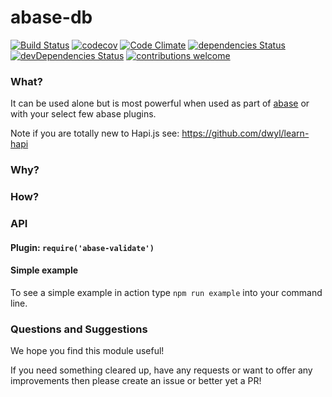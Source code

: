 # abase-db

[![Build Status](https://travis-ci.org/dwyl/abase-validate.svg?branch=master)](https://travis-ci.org/dwyl/abase-validate)
[![codecov](https://codecov.io/gh/dwyl/abase-validate/branch/master/graph/badge.svg)](https://codecov.io/gh/dwyl/abase-validate)
[![Code Climate](https://codeclimate.com/github/dwyl/abase-validate/badges/gpa.svg)](https://codeclimate.com/github/dwyl/abase-validate)
[![dependencies Status](https://david-dm.org/dwyl/abase-validate/status.svg)](https://david-dm.org/dwyl/abase-validate)
[![devDependencies Status](https://david-dm.org/dwyl/abase-validate/dev-status.svg)](https://david-dm.org/dwyl/abase-validate?type=dev)
[![contributions welcome](https://img.shields.io/badge/contributions-welcome-brightgreen.svg?style=flat)](https://github.com/dwyl/abase-validate/issues)

### What?

It can be used alone but is most powerful when used as part of [abase](https://github.com/dwyl/abase) or with your select few abase plugins.

Note if you are totally new to Hapi.js see: https://github.com/dwyl/learn-hapi

### Why?

### How?

### API

#### Plugin: `require('abase-validate')`

#### Simple example

To see a simple example in action type `npm run example` into your command line.

### Questions and Suggestions

We hope you find this module useful!

If you need something cleared up, have any requests or want to offer any improvements then please create an issue or better yet a PR!
